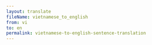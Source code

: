 ```yaml
--- 
layout: translate 
fileName: vietnamese_to_english
from: vi
to: en 
permalink: vietnamese-to-english-sentence-translation
---
```

